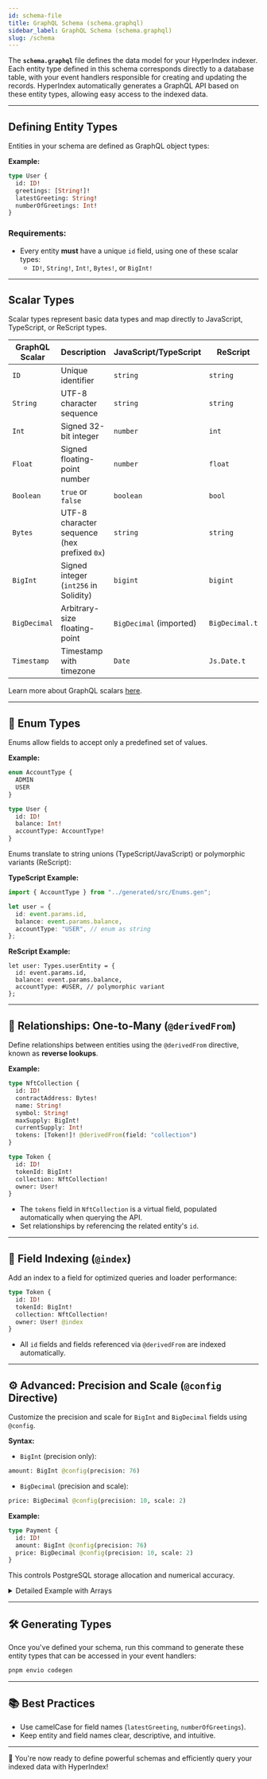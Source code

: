 ```yaml
---
id: schema-file
title: GraphQL Schema (schema.graphql)
sidebar_label: GraphQL Schema (schema.graphql)
slug: /schema
---
```


The **`schema.graphql`** file defines the data model for your HyperIndex indexer. Each entity type defined in this schema corresponds directly to a database table, with your event handlers responsible for creating and updating the records. HyperIndex automatically generates a GraphQL API based on these entity types, allowing easy access to the indexed data.

---

## Defining Entity Types

Entities in your schema are defined as GraphQL object types:

**Example:**

```graphql
type User {
  id: ID!
  greetings: [String!]!
  latestGreeting: String!
  numberOfGreetings: Int!
}
```

### Requirements:

- Every entity **must** have a unique `id` field, using one of these scalar types:
  - `ID!`, `String!`, `Int!`, `Bytes!`, or `BigInt!`

---

## Scalar Types

Scalar types represent basic data types and map directly to JavaScript, TypeScript, or ReScript types.

| **GraphQL Scalar** | **Description**                              | **JavaScript/TypeScript** | **ReScript**   |
| ------------------ | -------------------------------------------- | ------------------------- | -------------- |
| `ID`               | Unique identifier                            | `string`                  | `string`       |
| `String`           | UTF-8 character sequence                     | `string`                  | `string`       |
| `Int`              | Signed 32-bit integer                        | `number`                  | `int`          |
| `Float`            | Signed floating-point number                 | `number`                  | `float`        |
| `Boolean`          | `true` or `false`                            | `boolean`                 | `bool`         |
| `Bytes`            | UTF-8 character sequence (hex prefixed `0x`) | `string`                  | `string`       |
| `BigInt`           | Signed integer (`int256` in Solidity)        | `bigint`                  | `bigint`       |
| `BigDecimal`       | Arbitrary-size floating-point                | `BigDecimal` (imported)   | `BigDecimal.t` |
| `Timestamp`        | Timestamp with timezone                      | `Date`                    | `Js.Date.t`    |

Learn more about GraphQL scalars [here](https://graphql.org/learn/).

---

## 🔗 Enum Types

Enums allow fields to accept only a predefined set of values.

**Example:**

```graphql
enum AccountType {
  ADMIN
  USER
}

type User {
  id: ID!
  balance: Int!
  accountType: AccountType!
}
```

Enums translate to string unions (TypeScript/JavaScript) or polymorphic variants (ReScript):

**TypeScript Example:**

```typescript
import { AccountType } from "../generated/src/Enums.gen";

let user = {
  id: event.params.id,
  balance: event.params.balance,
  accountType: "USER", // enum as string
};
```

**ReScript Example:**

```rescript
let user: Types.userEntity = {
  id: event.params.id,
  balance: event.params.balance,
  accountType: #USER, // polymorphic variant
};
```

---

## 🧩 Relationships: One-to-Many (`@derivedFrom`)

Define relationships between entities using the `@derivedFrom` directive, known as **reverse lookups**.

**Example:**

```graphql
type NftCollection {
  id: ID!
  contractAddress: Bytes!
  name: String!
  symbol: String!
  maxSupply: BigInt!
  currentSupply: Int!
  tokens: [Token!]! @derivedFrom(field: "collection")
}

type Token {
  id: ID!
  tokenId: BigInt!
  collection: NftCollection!
  owner: User!
}
```

- The `tokens` field in `NftCollection` is a virtual field, populated automatically when querying the API.
- Set relationships by referencing the related entity's `id`.

---

## 🚦 Field Indexing (`@index`)

Add an index to a field for optimized queries and loader performance:

```graphql
type Token {
  id: ID!
  tokenId: BigInt!
  collection: NftCollection!
  owner: User! @index
}
```

- All `id` fields and fields referenced via `@derivedFrom` are indexed automatically.

---

## ⚙️ Advanced: Precision and Scale (`@config` Directive)

Customize the precision and scale for `BigInt` and `BigDecimal` fields using `@config`.

**Syntax:**

- `BigInt` (precision only):

```graphql
amount: BigInt @config(precision: 76)
```

- `BigDecimal` (precision and scale):

```graphql
price: BigDecimal @config(precision: 10, scale: 2)
```

**Example:**

```graphql
type Payment {
  id: ID!
  amount: BigInt @config(precision: 76)
  price: BigDecimal @config(precision: 10, scale: 2)
}
```

This controls PostgreSQL storage allocation and numerical accuracy.

<details>
  <summary>Detailed Example with Arrays</summary>

```graphql
type AdvancedEntity {
  exampleBigInt: BigInt @config(precision: 76)
  exampleBigIntRequired: BigInt! @config(precision: 77)
  exampleBigIntArray: [BigInt!] @config(precision: 78)
  exampleBigIntArrayRequired: [BigInt!]! @config(precision: 79)
  exampleBigDecimal: BigDecimal @config(precision: 10, scale: 5)
  exampleBigDecimalRequired: BigDecimal! @config(precision: 12, scale: 4)
}
```

</details>

---

## 🛠️ Generating Types

Once you've defined your schema, run this command to generate these entity types that can be accessed in your event handlers:

```bash
pnpm envio codegen
```

---

## 📚 Best Practices

- Use camelCase for field names (`latestGreeting`, `numberOfGreetings`).
- Keep entity and field names clear, descriptive, and intuitive.

---

🎉 You're now ready to define powerful schemas and efficiently query your indexed data with HyperIndex!
